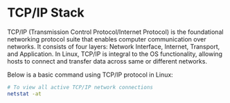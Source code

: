 # TCP/IP Stack

TCP/IP (Transmission Control Protocol/Internet Protocol) is the foundational networking protocol suite that enables computer communication over networks. It consists of four layers: Network Interface, Internet, Transport, and Application. In Linux, TCP/IP is integral to the OS functionality, allowing hosts to connect and transfer data across same or different networks.

Below is a basic command using TCP/IP protocol in Linux:

```bash
# To view all active TCP/IP network connections
netstat -at
```